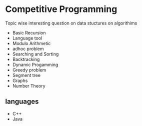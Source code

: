# Competitive Programming

Topic wise interesting question on data stuctures on algorithims

* Basic Recursion
* Language tool 
* Modulo Arithmetic
* adhoc problem
* Searching and Sorting 
* Backtracking 
* Dynamic Progamming
* Greedy problem
* Segment tree
* Graphs
* Number Theory

## languages
* C++
* Java

